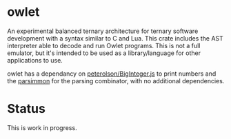 # owlet
An experimental balanced ternary architecture for ternary software development with a syntax similar to C and Lua. This crate includes the AST interpreter able to decode and run Owlet programs. This is not a full emulator, but it's intended to be used as a library/language for other applications to use.

owlet has a dependancy on [peterolson/BigInteger.js](https://github.com/peterolson/BigInteger.js/) to print numbers and the [parsimmon](http://github.com/jneen/parsimmon/) for the parsing combinator, with no additional dependencies.

# Status
This is work in progress.